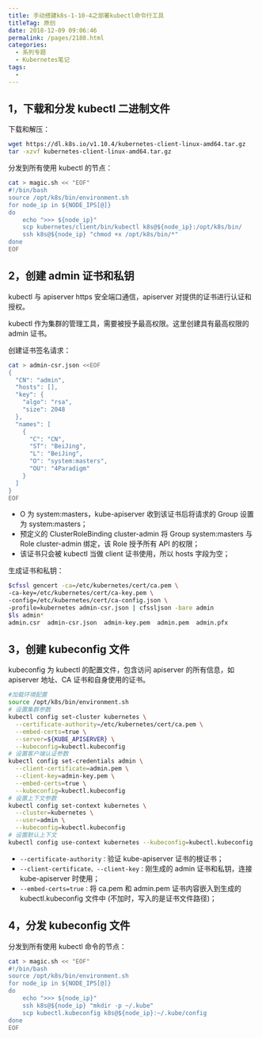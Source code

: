 ```yaml
---
title: 手动搭建k8s-1-10-4之部署kubectl命令行工具
titleTag: 原创
date: 2018-12-09 09:06:46
permalink: /pages/2188.html
categories:
  - 系列专题
  - Kubernetes笔记
tags:
  - 
---
```


## 1，下载和分发 kubectl 二进制文件



下载和解压：



```sh
wget https://dl.k8s.io/v1.10.4/kubernetes-client-linux-amd64.tar.gz
tar -xzvf kubernetes-client-linux-amd64.tar.gz
```



分发到所有使用 kubectl 的节点：



```sh
cat > magic.sh << "EOF"
#!/bin/bash
source /opt/k8s/bin/environment.sh
for node_ip in ${NODE_IPS[@]}
do
    echo ">>> ${node_ip}"
    scp kubernetes/client/bin/kubectl k8s@${node_ip}:/opt/k8s/bin/
    ssh k8s@${node_ip} "chmod +x /opt/k8s/bin/*"
done
EOF
```



## 2，创建 admin 证书和私钥



kubectl 与 apiserver https 安全端口通信，apiserver 对提供的证书进行认证和授权。



kubectl 作为集群的管理工具，需要被授予最高权限。这里创建具有最高权限的 admin 证书。



创建证书签名请求：



```sh
cat > admin-csr.json <<EOF
{
  "CN": "admin",
  "hosts": [],
  "key": {
    "algo": "rsa",
    "size": 2048
  },
  "names": [
    {
      "C": "CN",
      "ST": "BeiJing",
      "L": "BeiJing",
      "O": "system:masters",
      "OU": "4Paradigm"
    }
  ]
}
EOF
```



- O 为 system:masters，kube-apiserver 收到该证书后将请求的 Group 设置为 system:masters；
- 预定义的 ClusterRoleBinding cluster-admin 将 Group system:masters 与 Role cluster-admin 绑定，该 Role 授予所有 API 的权限；
- 该证书只会被 kubectl 当做 client 证书使用，所以 hosts 字段为空；



生成证书和私钥：



```sh
$cfssl gencert -ca=/etc/kubernetes/cert/ca.pem \
-ca-key=/etc/kubernetes/cert/ca-key.pem \
-config=/etc/kubernetes/cert/ca-config.json \
-profile=kubernetes admin-csr.json | cfssljson -bare admin
$ls admin*
admin.csr  admin-csr.json  admin-key.pem  admin.pem  admin.pfx
```



## 3，创建 kubeconfig 文件



kubeconfig 为 kubectl 的配置文件，包含访问 apiserver 的所有信息，如 apiserver 地址、CA 证书和自身使用的证书。



```sh
#加载环境配置
source /opt/k8s/bin/environment.sh
# 设置集群参数
kubectl config set-cluster kubernetes \
  --certificate-authority=/etc/kubernetes/cert/ca.pem \
  --embed-certs=true \
  --server=${KUBE_APISERVER} \
  --kubeconfig=kubectl.kubeconfig
# 设置客户端认证参数
kubectl config set-credentials admin \
  --client-certificate=admin.pem \
  --client-key=admin-key.pem \
  --embed-certs=true \
  --kubeconfig=kubectl.kubeconfig
# 设置上下文参数
kubectl config set-context kubernetes \
  --cluster=kubernetes \
  --user=admin \
  --kubeconfig=kubectl.kubeconfig
# 设置默认上下文
kubectl config use-context kubernetes --kubeconfig=kubectl.kubeconfig
```



- `--certificate-authority：`验证 kube-apiserver 证书的根证书；
- `--client-certificate、--client-key：`刚生成的 admin 证书和私钥，连接 kube-apiserver 时使用；
- `--embed-certs=true：`将 ca.pem 和 admin.pem 证书内容嵌入到生成的 kubectl.kubeconfig 文件中 (不加时，写入的是证书文件路径)；



## 4，分发 kubeconfig 文件



分发到所有使用 kubectl 命令的节点：



```sh
cat > magic.sh << "EOF"
#!/bin/bash
source /opt/k8s/bin/environment.sh
for node_ip in ${NODE_IPS[@]}
do
    echo ">>> ${node_ip}"
    ssh k8s@${node_ip} "mkdir -p ~/.kube"
    scp kubectl.kubeconfig k8s@${node_ip}:~/.kube/config
done
EOF
```
